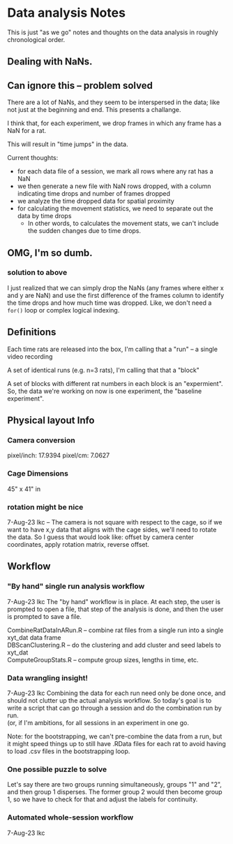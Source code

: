 # Data analysis Notes
This is just "as we go" notes and thoughts on the data analysis in roughly chronological order.

## Dealing with NaNs.
## Can ignore this – problem solved

There are a lot of NaNs, and they seem to be interspersed in the data; like not just at the beginning and end. This presents a challange.

I think that, for each experiment, we drop frames in which any frame has a NaN for a rat.

This will result in "time jumps" in the data.

Current thoughts:
- for each data file of a session, we mark all rows where any rat has a NaN
- we then generate a new file with NaN rows dropped, with a column indicating time drops and number of frames dropped
- we analyze the time dropped data for spatial proximity
- for calculating the movement statistics, we need to separate out the data by time drops
    - In other words, to calculates the movement stats, we can't include the sudden changes due to time drops. 

## OMG, I'm so dumb.
### solution to above

I just realized that we can simply drop the NaNs (any frames where either x and y are NaN) and use the first difference of the frames column to identify the time drops and how much time was dropped. Like, we don't need a `for()` loop or complex logical indexing.

## Definitions

Each time rats are released into the box, I'm calling that a "run" – a single video recording

A set of identical runs (e.g. n=3 rats), I'm calling that that a "block"

A set of blocks with different rat numbers in each block is an "expermient". So, the data we're working on now is one experiment, the "baseline experiment".

## Physical layout Info
### Camera conversion
pixel/inch: 17.9394
pixel/cm: 7.0627

### Cage Dimensions
45" x 41" in 

### rotation might be nice
7-Aug-23 lkc – The camera is not square with respect to the cage, so if we want to have x,y data that aligns with the cage sides, we'll need to rotate the data. So I guess that would look like: offset by camera center coordinates, apply rotation matrix, reverse offset.

## Workflow
### "By hand" single run analysis workflow  
7-Aug-23 lkc The "by hand" workflow is in place. At each step, the user is prompted to open a file, that step of the analysis is done, and then the user is prompted to save a file.

CombineRatDataInARun.R – combine rat files from a single run into a single xyt_dat data frame  
DBScanClustering.R – do the clustering and add cluster and seed labels to xyt_dat  
ComputeGroupStats.R – compute group sizes, lengths in time, etc.

### Data wrangling insight!
7-Aug-23 lkc  Combining the data for each run need only be done once, and should not clutter up the actual analysis workflow.
So today's goal is to write a script that can go through a session and do the combination run by run.  
(or, if I'm ambitions, for all sessions in an experiment in one go.

Note: for the bootstrapping, we can't pre-combine the data from a run, but it might speed things up to still have .RData files for each rat to avoid having to load .csv files in the bootstrapping loop.

### One possible puzzle to solve
Let's say there are two groups running simultaneously, groups "1" and "2", and then group 1 disperses. The former group 2 would then become group 1, so we have to check for that and adjust the labels for continuity.

### Automated whole-session workflow
7-Aug-23 lkc  















